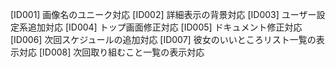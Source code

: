 [ID001] 画像名のユニーク対応
[ID002] 詳細表示の背景対応
[ID003] ユーザー設定系追加対応
[ID004] トップ画面修正対応
[ID005] ドキュメント修正対応
[ID006] 次回スケジュールの追加対応
[ID007] 彼女のいいところリスト一覧の表示対応
[ID008] 次回取り組むこと一覧の表示対応
